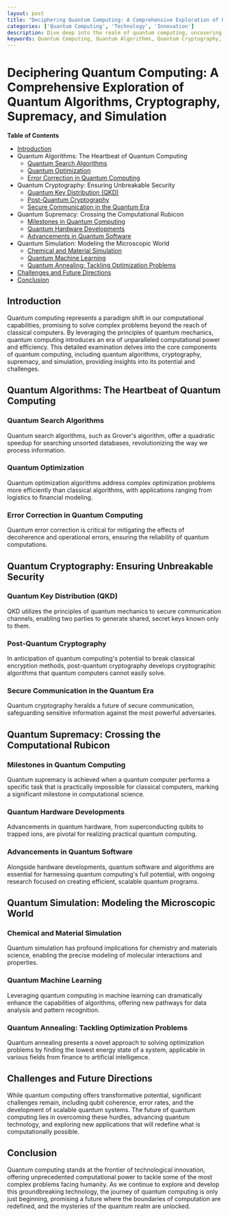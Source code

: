 ```yaml
---
layout: post
title: "Deciphering Quantum Computing: A Comprehensive Exploration of Quantum Algorithms, Cryptography, Supremacy, and Simulation"
categories: ['Quantum Computing', 'Technology', 'Innovation']
description: Dive deep into the realm of quantum computing, uncovering the intricacies of quantum algorithms, the potential of quantum cryptography, milestones in quantum supremacy, and the transformative applications of quantum simulation.
keywords: Quantum Computing, Quantum Algorithms, Quantum Cryptography, Quantum Supremacy, Quantum Simulation
---
```


# Deciphering Quantum Computing: A Comprehensive Exploration of Quantum Algorithms, Cryptography, Supremacy, and Simulation

**Table of Contents**

- [Introduction](#introduction)
- Quantum Algorithms: The Heartbeat of Quantum Computing
  - [Quantum Search Algorithms](#quantum-search-algorithms)
  - [Quantum Optimization](#quantum-optimization)
  - [Error Correction in Quantum Computing](#error-correction-in-quantum-computing)
- Quantum Cryptography: Ensuring Unbreakable Security
  - [Quantum Key Distribution (QKD)](#quantum-key-distribution-qkd)
  - [Post-Quantum Cryptography](#post-quantum-cryptography)
  - [Secure Communication in the Quantum Era](#secure-communication-in-the-quantum-era)
- Quantum Supremacy: Crossing the Computational Rubicon
  - [Milestones in Quantum Computing](#milestones-in-quantum-computing)
  - [Quantum Hardware Developments](#quantum-hardware-developments)
  - [Advancements in Quantum Software](#advancements-in-quantum-software)
- Quantum Simulation: Modeling the Microscopic World
  - [Chemical and Material Simulation](#chemical-and-material-simulation)
  - [Quantum Machine Learning](#quantum-machine-learning)
  - [Quantum Annealing: Tackling Optimization Problems](#quantum-annealing-tackling-optimization-problems)
- [Challenges and Future Directions](#challenges-and-future-directions)
- [Conclusion](#conclusion)

## Introduction

Quantum computing represents a paradigm shift in our computational capabilities, promising to solve complex problems beyond the reach of classical computers. By leveraging the principles of quantum mechanics, quantum computing introduces an era of unparalleled computational power and efficiency. This detailed examination delves into the core components of quantum computing, including quantum algorithms, cryptography, supremacy, and simulation, providing insights into its potential and challenges.

## Quantum Algorithms: The Heartbeat of Quantum Computing

### Quantum Search Algorithms

Quantum search algorithms, such as Grover's algorithm, offer a quadratic speedup for searching unsorted databases, revolutionizing the way we process information.

### Quantum Optimization

Quantum optimization algorithms address complex optimization problems more efficiently than classical algorithms, with applications ranging from logistics to financial modeling.

### Error Correction in Quantum Computing

Quantum error correction is critical for mitigating the effects of decoherence and operational errors, ensuring the reliability of quantum computations.

## Quantum Cryptography: Ensuring Unbreakable Security

### Quantum Key Distribution (QKD)

QKD utilizes the principles of quantum mechanics to secure communication channels, enabling two parties to generate shared, secret keys known only to them.

### Post-Quantum Cryptography

In anticipation of quantum computing's potential to break classical encryption methods, post-quantum cryptography develops cryptographic algorithms that quantum computers cannot easily solve.

### Secure Communication in the Quantum Era

Quantum cryptography heralds a future of secure communication, safeguarding sensitive information against the most powerful adversaries.

## Quantum Supremacy: Crossing the Computational Rubicon

### Milestones in Quantum Computing

Quantum supremacy is achieved when a quantum computer performs a specific task that is practically impossible for classical computers, marking a significant milestone in computational science.

### Quantum Hardware Developments

Advancements in quantum hardware, from superconducting qubits to trapped ions, are pivotal for realizing practical quantum computing.

### Advancements in Quantum Software

Alongside hardware developments, quantum software and algorithms are essential for harnessing quantum computing's full potential, with ongoing research focused on creating efficient, scalable quantum programs.

## Quantum Simulation: Modeling the Microscopic World

### Chemical and Material Simulation

Quantum simulation has profound implications for chemistry and materials science, enabling the precise modeling of molecular interactions and properties.

### Quantum Machine Learning

Leveraging quantum computing in machine learning can dramatically enhance the capabilities of algorithms, offering new pathways for data analysis and pattern recognition.

### Quantum Annealing: Tackling Optimization Problems

Quantum annealing presents a novel approach to solving optimization problems by finding the lowest energy state of a system, applicable in various fields from finance to artificial intelligence.

## Challenges and Future Directions

While quantum computing offers transformative potential, significant challenges remain, including qubit coherence, error rates, and the development of scalable quantum systems. The future of quantum computing lies in overcoming these hurdles, advancing quantum technology, and exploring new applications that will redefine what is computationally possible.

## Conclusion

Quantum computing stands at the frontier of technological innovation, offering unprecedented computational power to tackle some of the most complex problems facing humanity. As we continue to explore and develop this groundbreaking technology, the journey of quantum computing is only just beginning, promising a future where the boundaries of computation are redefined, and the mysteries of the quantum realm are unlocked.
